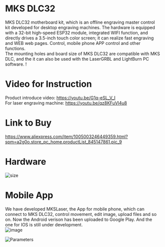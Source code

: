 # MKS DLC32
MKS DLC32 motherboard kit, which is an offline engraving master control kit developed for desktop engraving machines. The hardware is equipped with a 32-bit high-speed ESP32 module, integrated WIFI function, and directly drives a 3.5-inch touch color screen; it can realize fast engraving and WEB web pages. Control, mobile phone APP control and other functions.  
The mounting holes and board size of MKS DLC32 are compatible with MKS DLC, and the it can also be used with the LaserGRBL and LightBurn PC software.
!
# Video for Instruction
Product introduce video: https://youtu.be/G1q-eSL_V_I  
For laser engraving machine: https://youtu.be/qz8KFuVl4u8
# Link to Buy
https://www.aliexpress.com/item/1005003246449359.html?spm=a2g0o.store_pc_home.productList_845147861.pic_9

#  Hardware
![size](https://user-images.githubusercontent.com/48378586/138042870-4f78506b-6ee5-4e68-a3f8-5b2527568462.jpg)

#  Mobile App
We have developed MKSLaser, the App for mobile phone, which can connect to MKS DLC32, control movement, edit image, upload files and so on. Now the Android verison has been uploaded to Google Play. And the one for IOS is still under development.   
![image](https://user-images.githubusercontent.com/48378586/138044705-56821842-31f8-477e-bc7a-0a7ccbdaa075.png)

![Parameters](https://user-images.githubusercontent.com/48378586/138046973-5118cc55-2416-4dce-84fb-64aa9bb76b7f.png)

